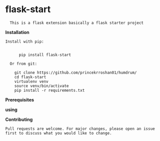 flask-start
===========
      
      
      This is a flask extension basically a flask starter project
      
      

**Installation**


	Install with pip:


	      pip install flask-start
	 
	  Or from git:

	    git clone https://github.com/princekrroshan01/humdrum/
	    cd flask-start
	    virtualenv venv
	    source venv/bin/activate
	    pip install -r requirements.txt
	      
      
**Prerequisites**


	

**using** 





**Contributing**

	Pull requests are welcome. For major changes, please open an issue first to discuss what you would like to change.


